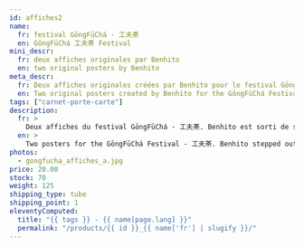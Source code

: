 ```yaml
---
id: affiches2
name:
  fr: festival GōngFūChá - 工夫茶
  en: GōngFūChá 工夫茶 Festival
mini_descr:
  fr: deux affiches originales par Benhito
  en: two original posters by Benhito
meta_descr:
  fr: Deux affiches originales créées par Benhito pour le festival GōngFūChá - 工夫茶. Dans un style épuré et expressif.
  en: Two original posters created by Benhito for the GōngFūChá Festival - 工夫茶. In a minimalist and expressive style.
tags: ["carnet-porte-carte"]
description:
  fr: >
    Deux affiches du festival GōngFūChá - 工夫茶. Benhito est sorti de son univers rock pour taper juste et fort dans un style épuré avec une mise en couleur parfaite.
  en: >
    Two posters for the GōngFūChá Festival - 工夫茶. Benhito stepped out of his rock universe to deliver a minimalist and impactful design with perfect coloring.
photos:
  - gongfucha_affiches_a.jpg
price: 20.00
stock: 70
weight: 125
shipping_type: tube
shipping_point: 1
eleventyComputed:
  title: "{{ tags }} - {{ name[page.lang] }}"
  permalink: "/products/{{ id }}_{{ name['fr'] | slugify }}/"
---
```

